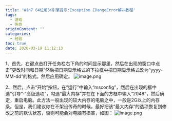 ```yaml
---
title: 'Win7 64位用3K引擎提示:Exception ERangeError解决教程'
tags:
  - 游戏
  - 传奇
originContent: ''
categories:
  - 经验
toc: true
date: 2020-03-19 11:12:13
---
```


1、首先，右键点击打开任务栏右下角的时间显示那里，然后在出现的窗口中点击“更改时间和日期”然后把日期显示格式的下拉框中把日期显示格式改为“yyyy-MM-dd”的格式。然后应用确定。
![image.png](/images/2020/03/19/474bc810-698f-11ea-ad74-69aa0163b9e2.png)

2、然后，点击“开始”按钮，在“运行”中输入“msconfig”，然后在出现的框中选“引导”-“高级选项”，勾选“最大内存”并在在下面的方框中输入“2048”，然后确定，重启电脑。此方法一般出现的较大内存的电脑之中，一般是2G以上的内存条。但是，我们建议你在不架设传奇的时候，最好把该“最大内存“的选项恢复到修改之前的默认状态，否则可能会对电脑有损害，如图：
![image.png](/images/2020/03/19/6011f1d0-698f-11ea-ad74-69aa0163b9e2.png)